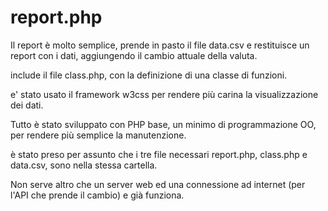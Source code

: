 report.php
===============================

Il report è molto semplice, prende in pasto il file data.csv e restituisce un report con i dati, aggiungendo il cambio attuale della valuta.

include il file class.php, con la definizione di una classe di funzioni.

e' stato usato il framework w3css per rendere più carina la visualizzazione dei dati.

Tutto è stato sviluppato con PHP base, un minimo di programmazione OO, per rendere più semplice la manutenzione.

è stato preso per assunto che i tre file necessari report.php, class.php e data.csv, sono nella stessa cartella.

Non serve altro che un server web ed una connessione ad internet (per l'API che prende il cambio) e già funziona.


